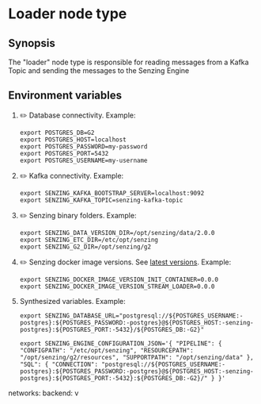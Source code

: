# Loader node type

## Synopsis

The "loader" node type is responsible for reading messages from a Kafka Topic
and sending the messages to the Senzing Engine

## Environment variables

1. :pencil2: Database connectivity.
   Example:

    ```console
    export POSTGRES_DB=G2
    export POSTGRES_HOST=localhost
    export POSTGRES_PASSWORD=my-password
    export POSTGRES_PORT=5432
    export POSTGRES_USERNAME=my-username
    ```

1. :pencil2: Kafka connectivity.
   Example:

    ```console
    export SENZING_KAFKA_BOOTSTRAP_SERVER=localhost:9092
    export SENZING_KAFKA_TOPIC=senzing-kafka-topic
    ```

1. :pencil2: Senzing binary folders.
   Example:

    ```console
    export SENZING_DATA_VERSION_DIR=/opt/senzing/data/2.0.0
    export SENZING_ETC_DIR=/etc/opt/senzing
    export SENZING_G2_DIR=/opt/senzing/g2
    ```

1. :pencil2: Senzing docker image versions.
   See [latest versions](https://github.com/Senzing/knowledge-base/blob/master/lists/docker-versions-latest.sh).
   Example:

    ```console
    export SENZING_DOCKER_IMAGE_VERSION_INIT_CONTAINER=0.0.0
    export SENZING_DOCKER_IMAGE_VERSION_STREAM_LOADER=0.0.0
    ```

2. Synthesized variables.
   Example:

    ```console
    export SENZING_DATABASE_URL="postgresql://${POSTGRES_USERNAME:-postgres}:${POSTGRES_PASSWORD:-postgres}@${POSTGRES_HOST:-senzing-postgres}:${POSTGRES_PORT:-5432}/${POSTGRES_DB:-G2}"

    export SENZING_ENGINE_CONFIGURATION_JSON='{ "PIPELINE": { "CONFIGPATH": "/etc/opt/senzing", "RESOURCEPATH": "/opt/senzing/g2/resources", "SUPPORTPATH": "/opt/senzing/data" }, "SQL": { "CONNECTION": "postgresql://${POSTGRES_USERNAME:-postgres}:${POSTGRES_PASSWORD:-postgres}@${POSTGRES_HOST:-senzing-postgres}:${POSTGRES_PORT:-5432}:${POSTGRES_DB:-G2}/" } }'
    ```



networks:
  backend:
v

